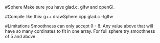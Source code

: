 #Sphere
Make sure you have glad.c, glfw and openGl.

#Compile like this:
g++ drawSphere.cpp glad.c -lglfw

#Limitations
Smoothness can only accept 0 - 8. Any value above that will have so many cordinates to fit in one array.
For full sphere try smoothness of 5 and above.


